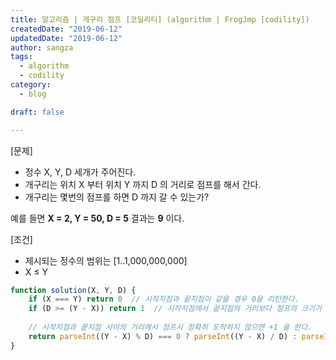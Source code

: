 ```yaml
---
title: 알고리즘 | 개구리 점프 [코딜리티] (algorithm | FrogJmp [codility])
createdDate: "2019-06-12"
updatedDate: "2019-06-12"
author: sangza
tags:
  - algorithm
  - codility
category:
  - blog

draft: false

---
```


[문제]
- 정수 X, Y, D 세개가 주어진다.
- 개구리는 위치 X 부터 위치 Y 까지 D 의 거리로 점프를 해서 간다.
- 개구리는 몇번의 점프를 하면 D 까지 갈 수 있는가?

예를 들면 **X = 2, Y = 50, D = 5** 결과는 **9** 이다.  
  
[조건]
- 제시되는 정수의 범위는 [1..1,000,000,000]
- X ≤ Y

```javascript
function solution(X, Y, D) {
    if (X === Y) return 0  // 시작지점과 끝지점이 같을 경우 0을 리턴한다.
    if (D >= (Y - X)) return 1  // 시작지점에서 끝지점의 거리보다 점프의 크기가 크면 1을 리턴한다.
    
    // 시작지점과 끝지점 사이의 거리에서 점프시 정확히 도착하지 않으면 +1 을 한다.
    return parseInt((Y - X) % D) === 0 ? parseInt((Y - X) / D) : parseInt((Y - X) / D) + 1
}
```
